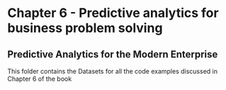 # Chapter 6 - Predictive analytics for business problem solving
## Predictive Analytics for the Modern Enterprise

This folder contains the Datasets for all the code examples discussed in Chapter 6 of the book
